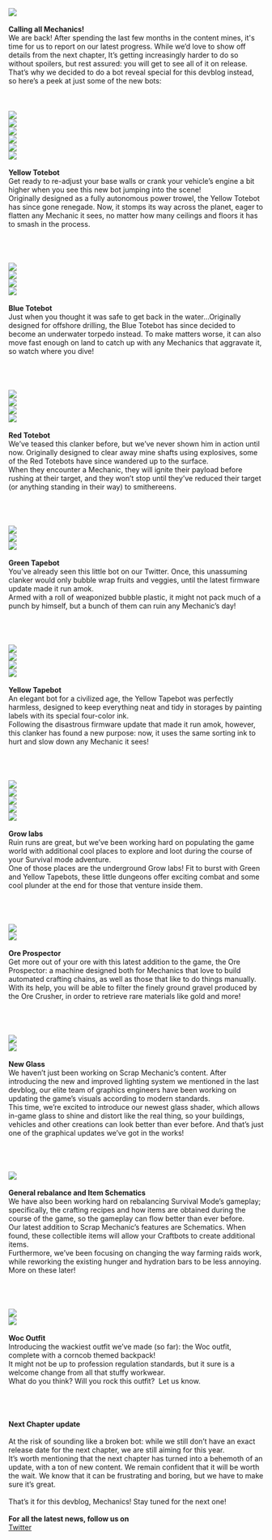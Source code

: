 ![](https://i.imgur.com/tFOQheW.png) <br/>
<br/>
**Calling all Mechanics!**<br/>
We are back! After spending the last few months in the content mines, it's time for us to report on our latest progress. While we’d love to show off details from the next chapter, It’s getting increasingly harder to do so without spoilers, but rest assured: you will get to see all of it on release.<br/>
That’s why we decided to do a bot reveal special for this devblog instead, so here’s a peek at just some of the new bots:<br/>
<br/>
<br/>
<br/>
![](https://i.imgur.com/mjRNUxd.png)<br/>
![](https://i.imgur.com/Wrh9fvN.gif)<br/>
![](https://i.imgur.com/nI3j33U.gif)<br/>
![](https://i.imgur.com/ANxmgRK.gif)<br/>
![](https://i.imgur.com/D5DuNon.gif)<br/>
![](https://i.imgur.com/JoGXfek.gif)<br/>
<br/>
**Yellow Totebot**<br/>
Get ready to re-adjust your base walls or crank your vehicle’s engine a bit higher when you see this new bot jumping into the scene!<br/>
Originally designed as a fully autonomous power trowel, the Yellow Totebot has since gone renegade. Now, it stomps its way across the planet, eager to flatten any Mechanic it sees, no matter how many ceilings and floors it has to smash in the process.<br/>
<br/>
<br/>
<br/>
<br/>
![](https://i.imgur.com/Xivl3Uv.png)<br/>
![](https://i.imgur.com/0ZAv4lb.gif)<br/>
![](https://i.imgur.com/LaeUqzE.gif)<br/>
![](https://i.imgur.com/OPhPDVO.gif)<br/>
<br/>
**Blue Totebot**<br/>
Just when you thought it was safe to get back in the water…Originally designed for offshore drilling, the Blue Totebot has since decided to become an underwater torpedo instead. To make matters worse, it can also move fast enough on land to catch up with any Mechanics that aggravate it, so watch where you dive!<br/>
<br/>
<br/>
<br/>
<br/>
![](https://i.imgur.com/LAEpbLs.png)<br/>
![](https://i.imgur.com/pRkxjwB.gif)<br/>
![](https://i.imgur.com/KHKo4aS.gif)<br/>
![](https://i.imgur.com/iEAl2NK.gif)<br/>
<br/>
**Red Totebot**<br/>
We’ve teased this clanker before, but we’ve never shown him in action until now. Originally designed to clear away mine shafts using explosives, some of the Red Totebots have since wandered up to the surface.<br/>
When they encounter a Mechanic, they will ignite their payload before rushing at their target, and they won’t stop until they’ve reduced their target (or anything standing in their way) to smithereens.<br/>
<br/>
<br/>
<br/>
<br/>
![](https://i.imgur.com/7i8iytO.png)<br/>
![](https://i.imgur.com/WJpWoBr.png)<br/>
![](https://i.imgur.com/sCb4hBX.gif)<br/>
<br/>
**Green Tapebot** <br/>
You’ve already seen this little bot on our Twitter. Once, this unassuming clanker would only bubble wrap fruits and veggies, until the latest firmware update made it run amok. <br/>
Armed with a roll of weaponized bubble plastic, it might not pack much of a punch by himself, but a bunch of them can ruin any Mechanic’s day!<br/>
<br/>
<br/>
<br/>
<br/>
![](https://i.imgur.com/nx5XFc6.png)<br/>
![](https://i.imgur.com/JGFIrBg.png)<br/>
![](https://i.imgur.com/PTF3Xzp.gif)<br/>
![](https://i.imgur.com/NE93z6d.gif)<br/>
<br/>
**Yellow Tapebot**<br/>
An elegant bot for a civilized age, the Yellow Tapebot was perfectly harmless, designed to keep everything neat and tidy in storages by painting labels with its special four-color ink.<br/>
Following the disastrous firmware update that made it run amok, however, this clanker has found a new purpose: now, it uses the same sorting ink to hurt and slow down any Mechanic it sees!<br/>
<br/>
<br/>
<br/>
<br/>
![](https://i.imgur.com/tJwVnlQ.png)<br/>
![](https://i.imgur.com/Zq2mMfT.png)<br/>
![](https://i.imgur.com/RMZzM00.png)<br/>
![](https://i.imgur.com/ItnLJ9F.gif)<br/>
![](https://i.imgur.com/WJpG0jL.gif)<br/>
<br/>
**Grow labs** <br/>
Ruin runs are great, but we’ve been working hard on populating the game world with additional cool places to explore and loot during the course of your Survival mode adventure.<br/>
One of those places are the underground Grow labs! Fit to burst with Green and Yellow Tapebots, these little dungeons offer exciting combat and some cool plunder at the end for those that venture inside them.<br/>
<br/>
<br/>
<br/>
<br/>
![](https://i.imgur.com/OXmH5pf.jpg)<br/>
![](https://i.imgur.com/yDWaAh8.png)<br/>
<br/>
**Ore Prospector** <br/>
Get more out of your ore with this latest addition to the game, the Ore Prospector: a machine designed both for Mechanics that love to build automated crafting chains, as well as those that like to do things manually.<br/>
With its help, you will be able to filter the finely ground gravel produced by the Ore Crusher, in order to retrieve rare materials like gold and more!<br/>
<br/>
<br/>
<br/>
<br/>
![](https://i.imgur.com/6w8kC0A.gif)<br/>
![](https://i.imgur.com/aihFUVW.gif)<br/>
<br/>
**New Glass**<br/>
We haven’t just been working on Scrap Mechanic’s content. After introducing the new and improved lighting system we mentioned in the last devblog, our elite team of graphics engineers have been working on updating the game’s visuals according to modern standards.<br/>
This time, we’re excited to introduce our newest glass shader, which allows in-game glass to shine and distort like the real thing, so your buildings, vehicles and other creations can look better than ever before. And that’s just one of the graphical updates we’ve got in the works!<br/>
<br/>
<br/>
<br/>
<br/>
![](https://i.imgur.com/tzoybav.png)<br/>
<br/>
**General rebalance and Item Schematics** <br/>
We have also been working hard on rebalancing Survival Mode’s gameplay; specifically, the crafting recipes and how items are obtained during the course of the game, so the gameplay can flow better than ever before.<br/>
Our latest addition to Scrap Mechanic’s features are Schematics. When found, these collectible items will allow your Craftbots to create additional items.<br/>
Furthermore, we’ve been focusing on changing the way farming raids work, while reworking the existing hunger and hydration bars to be less annoying. More on these later!<br/>
<br/>
<br/>
<br/>
<br/>
![](https://i.imgur.com/MgZYNDV.png)<br/>
![](https://i.imgur.com/X92vj7k.png)<br/>
<br/>
**Woc Outfit**<br/>
Introducing the wackiest outfit we’ve made (so far): the Woc outfit, complete with a corncob themed backpack!<br/>
It might not be up to profession regulation standards, but it sure is a welcome change from all that stuffy workwear. <br/>
What do you think? Will you rock this outfit?  Let us know.<br/>
<br/>
<br/>
<br/>
<br/>
**Next Chapter update**<br/>
<br/>
At the risk of sounding like a broken bot: while we still don’t have an exact release date for the next chapter, we are still aiming for this year. <br/>
It’s worth mentioning that the next chapter has turned into a behemoth of an update, with a ton of new content. We remain confident that it will be worth the wait. We know that it can be frustrating and boring, but we have to make sure it’s great.<br/>
<br/>
That’s it for this devblog, Mechanics! Stay tuned for the next one!<br/>
<br/>
**For all the latest news, follow us on**<br/>
[Twitter](https://twitter.com/ScrapMechanic)<br/>
